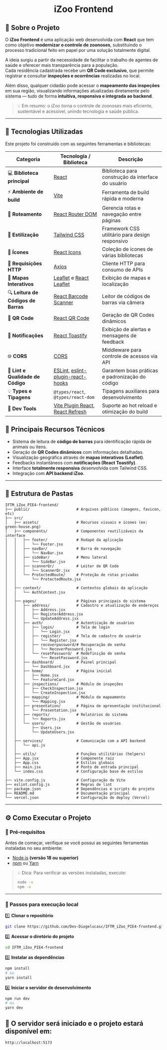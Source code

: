 <h1 align="center"> iZoo Frontend</h1>

<!-- <p align="center">
  <strong>Interface web desenvolvida em React para o sistema iZoo - Projeto Integrador PIE4 (IFTM)</strong>
</p>

<p align="center">
  <a href="https://react.dev/"><img src="https://img.shields.io/badge/React-18.2.0-61dafb?style=flat&logo=react&logoColor=white"></a>
  <a href="https://vitejs.dev/"><img src="https://img.shields.io/badge/Vite-5.0+-646CFF?style=flat&logo=vite&logoColor=white"></a>
  <a href="https://www.npmjs.com/"><img src="https://img.shields.io/badge/npm-10+-CB3837?style=flat&logo=npm&logoColor=white"></a>
  <a href="LICENSE"><img src="https://img.shields.io/badge/Licença-MIT-green.svg?style=flat"></a>
</p>

--- -->

## 📖 Sobre o Projeto

O **iZoo Frontend** é uma aplicação web desenvolvida com **React** que tem como objetivo **modernizar o controle de zoonoses**, substituindo o processo tradicional feito em papel por uma solução totalmente digital.

A ideia surgiu a partir da necessidade de facilitar o trabalho de agentes de saúde e oferecer mais transparência para a população.  
Cada residência cadastrada recebe um **QR Code exclusivo**, que permite registrar e consultar **inspeções e ocorrências** realizadas no local.

Além disso, qualquer cidadão pode acessar o **mapeamento das inspeções** em sua região, visualizando informações atualizadas diretamente pelo sistema — tudo de forma **intuitiva, responsiva e integrada ao backend**.

> 💡 Em resumo: o iZoo torna o controle de zoonoses mais eficiente, sustentável e acessível, unindo tecnologia e saúde pública.

---

## 🚀 Tecnologias Utilizadas

Este projeto foi construído com as seguintes ferramentas e bibliotecas:

| Categoria                           | Tecnologia / Biblioteca                                                                                                                             | Descrição                                          |
| ----------------------------------- | --------------------------------------------------------------------------------------------------------------------------------------------------- | -------------------------------------------------- |
| 💻 **Biblioteca principal**          | [React](https://react.dev/)                                                                                                                         | Biblioteca para construção da interface do usuário |
| ⚡ **Ambiente de build**             | [Vite](https://vitejs.dev/)                                                                                                                         | Ferramenta de build rápida e moderna               |
| 🧭 **Roteamento**                   | [React Router DOM](https://reactrouter.com/)                                                                                                        | Gerencia rotas e navegação entre páginas           |
| 🎨 **Estilização**                  | [Tailwind CSS](https://tailwindcss.com/)                                                                                                            | Framework CSS utilitário para design responsivo    |
| 🧱 **Ícones**                       | [React Icons](https://react-icons.github.io/react-icons/)                                                                                           | Coleção de ícones de várias bibliotecas            |
| 📡 **Requisições HTTP**             | [Axios](https://axios-http.com/)                                                                                                                    | Cliente HTTP para consumo de APIs                  |
| 🧭 **Mapas Interativos**            | [Leaflet](https://leafletjs.com/) e [React Leaflet](https://react-leaflet.js.org/)                                                                  | Exibição de mapas e localização                    |
| 🔍 **Leitura de Códigos de Barras** | [React Barcode Scanner](https://www.npmjs.com/package/@thewirv/react-barcode-scanner)                                                               | Leitor de códigos de barras via câmera             |
| 🔲 **QR Code**                      | [React QR Code](https://www.npmjs.com/package/react-qr-code)                                                                                        | Geração de QR Codes dinâmicos                      |
| 🔔 **Notificações**                 | [React Toastify](https://fkhadra.github.io/react-toastify/introduction)                                                                             | Exibição de alertas e mensagens de feedback        |
| 🌐 **CORS**                         | [CORS](https://www.npmjs.com/package/cors)                                                                                                          | Middleware para controle de acessos via API        |
| 🧹 **Lint e Qualidade de Código**   | [ESLint](https://eslint.org/), [eslint-plugin-react-hooks](https://www.npmjs.com/package/eslint-plugin-react-hooks)                                 | Garantem boas práticas e padronização do código    |
| 💡 **Types e Tipagens**             | `@types/react`, `@types/react-dom`                                                                                                                  | Tipagens auxiliares para desenvolvimento           |
| 🧩 **Dev Tools**                    | [Vite Plugin React](https://www.npmjs.com/package/@vitejs/plugin-react), [React Refresh](https://www.npmjs.com/package/eslint-plugin-react-refresh) | Suporte ao hot reload e otimização do build        |

## 🧠 Principais Recursos Técnicos

- Sistema de leitura de **código de barras** para identificação rápida de animais ou itens.
- Geração de **QR Codes dinâmicos** com informações detalhadas.
- Visualização geográfica através de **mapas interativos (Leaflet)**.
- Feedbacks instantâneos com **notificações (React Toastify)**.
- Interface **totalmente responsiva** desenvolvida com Tailwind CSS.
- Integração com **API backend iZoo**.

---

## 📁 Estrutura de Pastas

```
IFTM_iZoo_PIE4-frontend/
├── public/                     # Arquivos públicos (imagens, favicon, etc)
├── src/
│   ├── assets/                 # Recursos visuais e ícones (ex: green-house.png)
│   ├── components/             # Componentes reutilizáveis da interface
│   │   ├── footer/             # Rodapé da aplicação
│   │   │   └── Footer.jsx
│   │   ├── navBar/             # Barra de navegação
│   │   │   └── NavBar.jsx
│   │   ├── sideBar/            # Menu lateral
│   │   │   └── SideBar.jsx
│   │   ├── scannerQr/          # Leitor de QR Code
│   │   │   └── ScannerQr.jsx
│   │   └── ProtectedRoute/     # Proteção de rotas privadas
│   │       └── ProtectedRoute.jsx
│   │
│   ├── context/                # Contextos globais da aplicação
│   │   └── AuthContext.jsx
│   │
│   ├── pages/                  # Páginas principais do sistema
│   │   ├── address/            # Cadastro e atualização de endereços
│   │   │   ├── Address.jsx
│   │   │   ├── RegisterAddress.jsx
│   │   │   └── UpdateAddress.jsx
│   │   ├── auth/               # Autenticação de usuários
│   │   │   ├── login/          # Tela de login
│   │   │   │   └── Login.jsx
│   │   │   ├── register/       # Tela de cadastro de usuário
│   │   │   │   └── Register.jsx
│   │   │   ├── recoverpassword/# Recuperação de senha
│   │   │   │   └── RecoverPassword.jsx
│   │   │   └── resetPassword/  # Redefinição de senha
│   │   │       └── ResetPassword.jsx
│   │   ├── dashboard/          # Painel principal
│   │   │   └── Dashboard.jsx
│   │   ├── home/               # Página inicial
│   │   │   ├── Home.jsx
│   │   │   └── FeatureCard.jsx
│   │   ├── inspections/        # Módulo de inspeções
│   │   │   ├── CheckInspection.jsx
│   │   │   └── CreateInspection.jsx
│   │   ├── mapping/            # Módulo de mapeamento
│   │   │   └── Mapping.jsx
│   │   ├── presentation/       # Página de apresentação institucional
│   │   │   └── Presentation.jsx
│   │   ├── reports/            # Relatórios do sistema
│   │   │   └── Reports.jsx
│   │   └── users/              # Gestão de usuários
│   │       ├── Users.jsx
│   │       └── UpdateUsers.jsx
│   │
│   ├── services/               # Comunicação com a API backend
│   │   └── api.js
│   │
│   ├── utils/                  # Funções utilitárias (helpers)
│   ├── App.jsx                 # Componente raiz
│   ├── App.css                 # Estilos globais
│   ├── main.jsx                # Ponto de entrada principal
│   └── index.css               # Configuração base de estilos
│
├── vite.config.js              # Configuração do Vite
├── eslint.config.js            # Regras de lint
├── package.json                # Dependências e scripts do projeto
├── README.md                   # Documentação principal
└── vercel.json                 # Configuração de deploy (Vercel)

```
--- 

## ⚙️ Como Executar o Projeto

### 🔹 Pré-requisitos

Antes de começar, verifique se você possui as seguintes ferramentas instaladas no seu ambiente:

- [Node.js](https://nodejs.org/en/) **(versão 18 ou superior)**
- [npm](https://www.npmjs.com/) ou [Yarn](https://yarnpkg.com/)

> 💡 Dica: Para verificar as versões instaladas, execute:
> ```bash
> node -v
> npm -v
> ```

---

### 🔹 Passos para execução local

1️⃣ **Clonar o repositório**

```bash
git clone https://github.com/Dev-Diogelucasc/IFTM_iZoo_PIE4-frontend.git
```

2️⃣ **Acessar o diretório do projeto**

```bash
cd IFTM_iZoo_PIE4-frontend
```

3️⃣ **Instalar as dependências**

```bash
npm install
# ou
yarn install
```

4️⃣ **Iniciar o servidor de desenvolvimento**

```bash
npm run dev
# ou
yarn dev
```

## 🧠 O servidor será iniciado e o projeto estará disponível em:

```bash
http://localhost:5173
```
